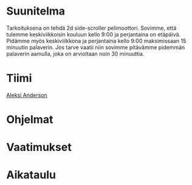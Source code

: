 # Suunitelma

Tarkoituksena on tehdä 2d side-scroller pelimoottori.
Sovimme, että tulemme keskiviikkoisin kouluun kello 9:00 ja perjantaina on etäpäivä. Pidämme myös keskiviiikkona ja perjantaina kello 9:00 maksimissaan 15 minuutin palaverin.
Jos tarve vaatii niin sovimme pitävämme pidemmän palaverin aamulla, joka on arvioltaan noin 30 minuuttia.

# Tiimi

[Aleksi Anderson]()

# Ohjelmat

# Vaatimukset

# Aikataulu
